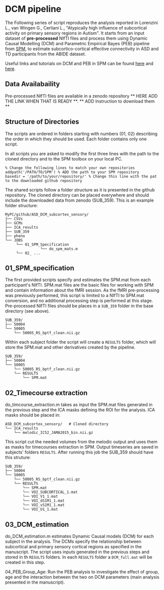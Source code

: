 # DCM pipeline
The Following series of script reproduces the analysis reported in Lorenzini L., van Wingen G., Cerliani L., "Atypically high influence of subcortical activity on primary sensory regions in Autism".
It starts from an input dataset of **pre-processed** NIfTI files and process them using Dynamic Causal Modelling (DCM) and Parametric Empirical Bayes (PEB) pipeline from [SPM](https://www.fil.ion.ucl.ac.uk/spm/), to estimate subcortico-cortical effective connectivity in ASD and TD participants from the ABIDE dataset. 

Useful links and tutorials on DCM and PEB in SPM can be found [here]( https://www.sciencedirect.com/science/article/pii/S1053811919305233) and [here](https://en.wikibooks.org/wiki/SPM/Parametric_Empirical_Bayes_(PEB)#Overview). 

## Data Availabaility

Pre-processed NIfTI files are available in a zenodo repository ** HERE ADD THE LINK WHEN THAT IS READY **. 
** ADD Instruction to download them **

## Structure of Directories

The scripts are ordered in folders starting with numbers (01, 02) describing the order in which they should be used. Each folder contains only one script. 


In all scripts you are asked to modify the first three lines with the path to the cloned directory and to the SPM toolbox on your local PC.

```
% Change the following lines to match your own repositories
addpath('/PATH/TO/SPM') % ADD the path to your SPM repository
basedir = '/path/to/your/repository/' % Change this line with the pat to the downloaded github repository
```


The shared scripts follow a folder structure as it is presented in the github repository. The cloned directory can be placed everywhere and should include the downloaded data from zenodo (SUB_359). This is an example folder structure:

```
MyPC/github/ASD_DCM_subcortex_sensory/
├── CSVs
├── GCMs
├── ICA_results
├── SUB_359
├── pheno
└── JOBS
     └── 01_SPM_Specification
                └── do_spm_mats.m
     └── 02_ ...

```



## 01_SPM_specification
The first provided scripts specify and estimates the SPM.mat from each participant's NIfTI. SPM.mat files are the basic files for working with SPM and contain information about the fMRI session. 
As the fMRI pre-processing was previously performed, this script is limited to a NIfTI to SPM.mat conversion, and no additional processing step is performed at this stage. 
Pre-processed NIfTI files should be places in a `SUB_359` folder in the base directory (see above). 
```
SUB_359/
├── 50004
└── 50005
	└── 50005_RS_bptf_clean.nii.gz
```

Within each subject folder the script will create a `RESULTS` folder, which will store the SPM.mat and other derivatives created by the pipeline. 


```
SUB_359/
├── 50004
└── 50005
	└── 50005_RS_bptf_clean.nii.gz
	└── RESULTS
		└── SPM.mat
```



## 02_Timecourse extraction
do_timcourse_extraction.m takes as input the SPM.mat files generated in the previous step and the ICA masks defining the ROI for the analysis. 
ICA masks should be placed in:

```
ASD_DCM_subcortex_sensory/   # Cloned directory
└── ICA_results
	└── melodic_IC52_JAMA2015_bin.nii.gz

```

This script cut the needed volumes from the melodic output and uses them as masks for timecourses extraction in SPM. 
Output timeseries are saved in subjects' folders `RESULTS`. After running this job the SUB_359 should have this struture: 

```
SUB_359/
├── 50004
└── 50005
	└── 50005_RS_bptf_clean.nii.gz
	└── RESULTS
		└── SPM.mat
		└── VOI_SUBCORTICAL_1.mat
		└── VOI_V1_1.mat
		└── VOI_dS1M1_1.mat
		└── VOI_vS1M1_1.mat
		└── VOI_U1_1.mat
```


## 03_DCM_estimation
do_DCM_estimation.m estimates Dynamic Causal models (DCM) for each subject in the analysis. 
The DCMs specify the relationship between subcortical and primary sensory cortical regions as specified in the manuscript. 
The script uses inputs generated in the previous steps and stored in th `RESULTS` folders. 
In each `RESULTS` folder a `DCM_full.mat` will be created in this step.



04_PEB_Group_Age: Run the PEB analysis to investigate the effect of group, age and the interaction between the two on DCM parameters (main analysis presented in the manuscript). 
